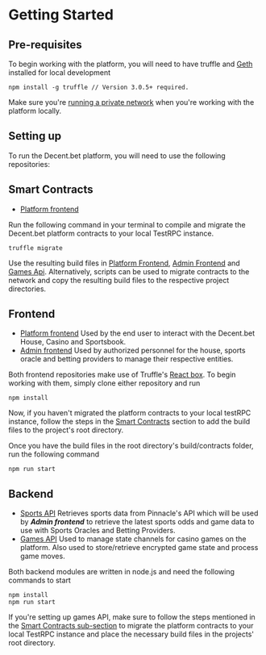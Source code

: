 # Getting Started

## Pre-requisites

To begin working with the platform, you will need to have truffle and [Geth](https://geth.ethereum.org/downloads/) installed for local development

    npm install -g truffle // Version 3.0.5+ required.
    
Make sure you're [running a private network](https://github.com/decent-bet/platform-frontend/blob/master/docs/setting-up-a-private-network.md) 
when you're working with the platform locally.
    
## Setting up

To run the Decent.bet platform, you will need to use the following repositories:

## Smart Contracts

* [Platform frontend](https://github.com/decent-bet/platform-frontend)

Run the following command in your terminal to compile and migrate the Decent.bet platform contracts to your local TestRPC 
instance.

    truffle migrate

Use the resulting build files in [Platform Frontend](https://github.com/decent-bet/platform-frontend), 
[Admin Frontend](https://github.com/decent-bet/admin-frontend) and [Games Api](https://github.com/decent-bet/games-api). 
Alternatively, scripts can be used to migrate contracts to the network and copy the 
resulting build files to the respective project directories.

## Frontend

* [Platform frontend](https://github.com/decent-bet/platform-frontend) Used by the end user to interact with 
the Decent.bet House, Casino and Sportsbook.
* [Admin frontend](https://github.com/decent-bet/admin-frontend) Used by authorized personnel for the house, 
sports oracle and betting providers to manage their respective entities.

Both frontend repositories make use of Truffle's [React box](https://github.com/truffle-box/react-box). 
To begin working with them, simply clone either repository and run 

    npm install
    
Now, if you haven't migrated the platform contracts to your local testRPC instance, follow the steps in 
the [Smart Contracts](#smart-contracts) section to add the build files to the project's root directory.

Once you have the build files in the root directory's build/contracts folder, run the following command

    npm run start

## Backend

* [Sports API](https://github.com/decent-bet/sports-api) Retrieves sports data from Pinnacle's API which 
will be used by ***Admin frontend*** to retrieve the latest sports odds and game data to use with Sports 
Oracles and Betting Providers.
* [Games API](https://github.com/decent-bet/games-api) Used to manage state channels for casino games on 
the platform. Also used to store/retrieve encrypted game state and process game moves.
  
Both backend modules are written in node.js and need the following commands to start

    npm install
    npm run start
    
If you're setting up games API, make sure to follow the steps mentioned in the [Smart Contracts sub-section](#smart-contracts) 
to migrate the platform contracts to your local TestRPC instance and place the necessary build files in the 
projects' root directory.